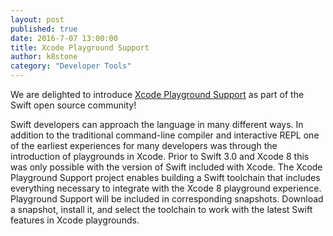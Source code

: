 ```yaml
---
layout: post
published: true
date: 2016-7-07 13:00:00
title: Xcode Playground Support
author: k8stone
category: "Developer Tools"
---
```


We are delighted to introduce [Xcode Playground Support](/documentation/lldb/#xcode-playground-support)
as part of the Swift open source community!

Swift developers can approach the language in many different ways. In
addition to the traditional command-line compiler and interactive REPL
one of the earliest experiences for many developers was through the
introduction of playgrounds in Xcode. Prior to Swift 3.0 and Xcode 8
this was only possible with the version of Swift included with Xcode.
The Xcode Playground Support project enables building a Swift toolchain
that includes everything necessary to integrate with the Xcode 8
playground experience. Playground Support will be included in
corresponding snapshots. Download a snapshot, install it, and select the
toolchain to work with the latest Swift features in Xcode playgrounds.
